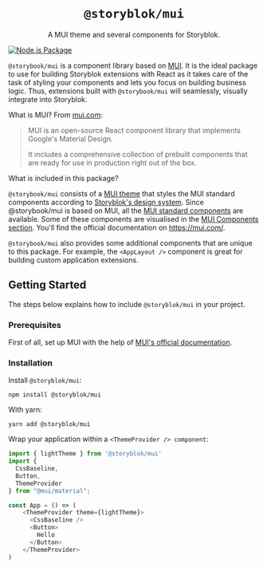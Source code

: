 <div style="text-align:center">
  <h1 style="text-align:center">
    <code>@storyblok/mui</code>
  </h1>
  <p style="text-align:center">
    A MUI theme and several components for Storyblok.
  </p>
</div>

[![Node.js Package](https://github.com/storyblok/mui/actions/workflows/npm-publish.yml/badge.svg?branch=develop)](https://github.com/storyblok/mui/actions/workflows/npm-publish.yml)

`@storybook/mui` is a component library based on [MUI](https://mui.com/). It is the ideal package to use for building Storyblok extensions with React as it takes care of the task of styling your components and lets you focus on building business logic. Thus, extensions built with `@storybook/mui` will seamlessly, visually integrate into Storyblok.

What is MUI? From [mui.com](https://mui.com/material-ui/getting-started/overview/):

> MUI is an open-source React component library that implements Google's Material Design.
>
> It includes a comprehensive collection of prebuilt components that are ready for use in production right out of the box.

What is included in this package?

`@storybook/mui` consists of a [MUI theme](https://mui.com/material-ui/customization/theming/) that styles the MUI standard components according to [Storyblok's design system](https://blok.ink). Since @storybook/mui is based on MUI, all the [MUI standard components](https://mui.com/material-ui/getting-started/supported-components/) are available. Some of these components are visualised in the [MUI Components section](/?path=/story/mui). You'll find the official documentation on https://mui.com/.

`@storybook/mui` also provides some additional components that are unique to this package. For example, the `<AppLayout />` component is great for building custom application extensions.


## Getting Started

The steps below explains how to include `@storyblok/mui` in your project.

### Prerequisites

First of all, set up MUI with the help of [MUI's official documentation](https://mui.com/).

### Installation

Install `@storyblok/mui`:

````shell
npm install @storyblok/mui
````

With yarn:

````shell
yarn add @storyblok/mui
````

Wrap your application within a `<ThemeProvider /> component`:


````typescript jsx
import { lightTheme } from '@storyblok/mui'
import {
  CssBaseline,
  Button,
  ThemeProvider
} from "@mui/material";

const App = () => (
    <ThemeProvider theme={lightTheme}>
      <CssBaseline />
      <Button>
        Hello
      </Button>
    </ThemeProvider>
)
````